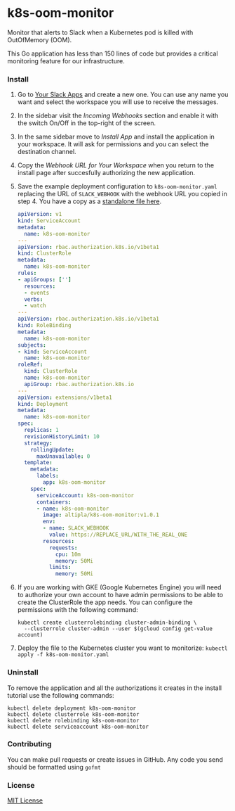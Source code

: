 
# k8s-oom-monitor

Monitor that alerts to Slack when a Kubernetes pod is killed with OutOfMemory (OOM).

This Go application has less than 150 lines of code but provides a critical monitoring feature for our infrastructure.


### Install

1. Go to [Your Slack Apps](https://api.slack.com/apps) and create a new one. You can use any name you want and select the workspace you will use to receive the messages.
2. In the sidebar visit the _Incoming Webhooks_ section and enable it with the switch On/Off in the top-right of the screen.
3. In the same sidebar move to _Install App_ and install the application in your workspace. It will ask for permissions and you can select the destination channel.
4. Copy the _Webhook URL for Your Workspace_ when you return to the install page after succesfully authorizing the new application.
5. Save the example deployment configuration to `k8s-oom-monitor.yaml` replacing the URL of `SLACK_WEBHOOK` with the webhook URL you copied in step 4. You have a copy as a [standalone file here](example/k8s-oom-monitor.yml).

    ```yaml
    apiVersion: v1
    kind: ServiceAccount
    metadata:
      name: k8s-oom-monitor
    ---
    apiVersion: rbac.authorization.k8s.io/v1beta1
    kind: ClusterRole
    metadata:
      name: k8s-oom-monitor
    rules:
    - apiGroups: ['']
      resources:
      - events
      verbs:
      - watch
    ---
    apiVersion: rbac.authorization.k8s.io/v1beta1
    kind: RoleBinding
    metadata:
      name: k8s-oom-monitor
    subjects:
    - kind: ServiceAccount
      name: k8s-oom-monitor
    roleRef:
      kind: ClusterRole
      name: k8s-oom-monitor
      apiGroup: rbac.authorization.k8s.io
    ---
    apiVersion: extensions/v1beta1
    kind: Deployment
    metadata:
      name: k8s-oom-monitor
    spec:
      replicas: 1
      revisionHistoryLimit: 10
      strategy:
        rollingUpdate:
          maxUnavailable: 0
      template:
        metadata:
          labels:
            app: k8s-oom-monitor
        spec:
          serviceAccount: k8s-oom-monitor
          containers:
          - name: k8s-oom-monitor
            image: altipla/k8s-oom-monitor:v1.0.1
            env:
            - name: SLACK_WEBHOOK
              value: https://REPLACE_URL/WITH_THE_REAL_ONE
            resources:
              requests:
                cpu: 10m
                memory: 50Mi
              limits:
                memory: 50Mi
    ```

6. If you are working with GKE (Google Kubernetes Engine) you will need to authorize your own account to have admin permissions to be able to create the ClusterRole the app needs. You can configure the permissions with the following command:

    ```shell
    kubectl create clusterrolebinding cluster-admin-binding \
      --clusterrole cluster-admin --user $(gcloud config get-value account)
    ```

7. Deploy the file to the Kubernetes cluster you want to monitorize: `kubectl apply -f k8s-oom-monitor.yaml`


### Uninstall

To remove the application and all the authorizations it creates in the install tutorial use the following commands:

```
kubectl delete deployment k8s-oom-monitor
kubectl delete clusterrole k8s-oom-monitor
kubectl delete rolebinding k8s-oom-monitor
kubectl delete serviceaccount k8s-oom-monitor
```


### Contributing

You can make pull requests or create issues in GitHub. Any code you send should be formatted using `gofmt`


### License

[MIT License](LICENSE)
